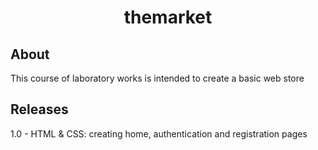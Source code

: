 <h1 align="center">themarket</h1>

## About

This course of laboratory works is intended to create a basic web store

## Releases

1.0 - HTML & CSS: creating home, authentication and registration pages